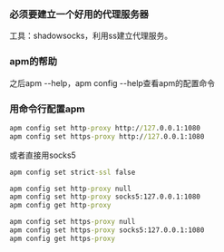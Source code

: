 ### 必须要建立一个好用的代理服务器
工具：shadowsocks，利用ss建立代理服务。
### apm的帮助
之后apm --help，apm config --help查看apm的配置命令
### 用命令行配置apm
```cmd
apm config set http-proxy http://127.0.0.1:1080
apm config set https-proxy http://127.0.0.1:1080
```
或者直接用socks5
```cmd
apm config set strict-ssl false

apm config set http-proxy null
apm config set http-proxy socks5:127.0.0.1:1080
apm config get http-proxy

apm config set https-proxy null
apm config set https-proxy socks5:127.0.0.1:1080
apm config get https-proxy
```
